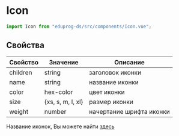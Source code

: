 # Icon

```js
import Icon from "eduprog-ds/src/components/Icon.vue";
```

## Свойства

| Свойство | Значение          | Описание                 |
| -------- | ----------------- | ------------------------ |
| children | string            | заголовок иконки         |
| name     | string            | название иконки          |
| color    | hex-color         | цвет иконки              |
| size     | {xs, s, m, l, xl} | размер иконки            |
| weight   | number            | начертание шрифта иконки |

Название иконок, Вы можете найти [здесь](https://fonts.google.com/icons)
